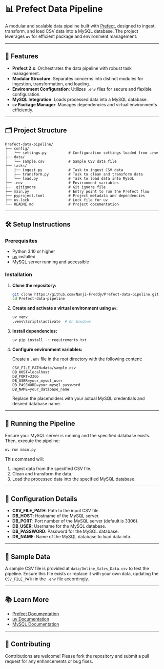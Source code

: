 # 📊 Prefect Data Pipeline

A modular and scalable data pipeline built with [Prefect](https://www.prefect.io/), designed to ingest, transform, and load CSV data into a MySQL database. The project leverages `uv` for efficient package and environment management.

---

## 🚀 Features

- **Prefect 2.x**: Orchestrates the data pipeline with robust task management.
- **Modular Structure**: Separates concerns into distinct modules for ingestion, transformation, and loading.
- **Environment Configuration**: Utilizes `.env` files for secure and flexible configuration.
- **MySQL Integration**: Loads processed data into a MySQL database.
- **`uv` Package Manager**: Manages dependencies and virtual environments efficiently.

---

## 🗂️ Project Structure

```
Prefect-data-pipeline/
├── config/
│   └── settings.py          # Configuration settings loaded from .env
├── data/
│   └── sample.csv           # Sample CSV data file
├── tasks/
│   ├── ingest.py            # Task to ingest CSV data
│   ├── transform.py         # Task to clean and transform data
│   └── load.py              # Task to load data into MySQL
├── .env                     # Environment variables
├── .gitignore               # Git ignore file
├── main.py                  # Entry point to run the Prefect flow
├── pyproject.toml           # Project metadata and dependencies
├── uv.lock                  # Lock file for uv
└── README.md                # Project documentation
```

---

## 🛠️ Setup Instructions

### Prerequisites

- Python 3.10 or higher
- [uv](https://github.com/astral-sh/uv) installed
- MySQL server running and accessible

### Installation

1. **Clone the repository:**

   ```bash
   git clone https://github.com/Nanji-Freddy/Prefect-data-pipeline.git
   cd Prefect-data-pipeline
   ```

2. **Create and activate a virtual environment using `uv`:**

   ```bash
   uv venv
   .venv\Scripts\activate  # On Windows
   ```

3. **Install dependencies:**

   ```bash
   uv pip install -r requirements.txt
   ```

4. **Configure environment variables:**

   Create a `.env` file in the root directory with the following content:

   ```env
   CSV_FILE_PATH=data/sample.csv
   DB_HOST=localhost
   DB_PORT=3306
   DB_USER=your_mysql_user
   DB_PASSWORD=your_mysql_password
   DB_NAME=your_database_name
   ```

   Replace the placeholders with your actual MySQL credentials and desired database name.

---

## 🏃 Running the Pipeline

Ensure your MySQL server is running and the specified database exists. Then, execute the pipeline:

```bash
uv run main.py
```

This command will:

1. Ingest data from the specified CSV file.
2. Clean and transform the data.
3. Load the processed data into the specified MySQL database.

---

## 🔧 Configuration Details

- **CSV_FILE_PATH**: Path to the input CSV file.
- **DB_HOST**: Hostname of the MySQL server.
- **DB_PORT**: Port number of the MySQL server (default is 3306).
- **DB_USER**: Username for the MySQL database.
- **DB_PASSWORD**: Password for the MySQL database.
- **DB_NAME**: Name of the MySQL database to load data into.

---

## 🧪 Sample Data

A sample CSV file is provided at `data/Online_Sales_Data.csv` to test the pipeline. Ensure this file exists or replace it with your own data, updating the `CSV_FILE_PATH` in the `.env` file accordingly.

---

## 📚 Learn More

- [Prefect Documentation](https://docs.prefect.io/)
- [uv Documentation](https://github.com/astral-sh/uv)
- [MySQL Documentation](https://dev.mysql.com/doc/)

---

## 🤝 Contributing

Contributions are welcome! Please fork the repository and submit a pull request for any enhancements or bug fixes.
